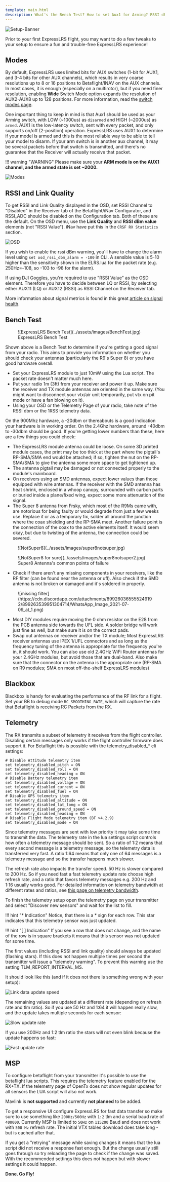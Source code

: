 ```yaml
---
template: main.html
description: What's the Bench Test? How to set Aux1 for Arming? RSSI dBm and Link Quality on the OSD? Setting up ExpressLRS Telemetry? You're in the right place!
---
```


![Setup-Banner](https://raw.githubusercontent.com/ExpressLRS/ExpressLRS-hardware/master/img/quick-start.png)

Prior to your first ExpressLRS flight, you may want to do a few tweaks to your setup to ensure a fun and trouble-free ExpressLRS experience!

## Modes

By default, ExpressLRS uses limited bits for AUX switches (1-bit for AUX1, and 3-4 bits for other AUX channels), which results in very coarse resolutions up to 8 or 16 positions to Betaflight/INAV on the AUX channels. In most cases, it is enough (especially on a multirotor), but if you need finer resolution, enabling **Wide** Switch Mode option expands the resolution of AUX2-AUX8 up to 128 positions. For more information, read the [switch modes page](../software/switch-config.md).

One important thing to keep in mind is that Aux1 should be used as your Arming switch, with LOW (~1000us) as `disarmed` and HIGH (~2000us) as `armed`. AUX1 is the low-latency switch, sent with every packet, and only supports on/off (2-position) operation. ExpressLRS uses AUX1 to determine if your model is armed and this is the most reliable way to be able to tell your model to disarm. If your arm switch is in another aux channel, it may be several packets before that switch is transmitted, and there's no guarantee that the Receiver will actually receive that packet.

!!! warning "WARNING" 
    Please make sure your **ARM mode is on the AUX1 channel, and the armed state is set ~2000.**

![Modes](../assets/images/Modes.jpg)


## RSSI and Link Quality

To get RSSI and Link Quality displayed in the OSD, set RSSI Channel to "Disabled" in the Receiver tab of the Betaflight/iNav Configurator, and RSSI_ADC should be disabled on the Configuration tab. Both of these are the default. On the OSD menu, use the **Link Quality** and **RSSI dBm value** elements (not "RSSI Value"). iNav have put this in the `CRSF RX Statistics` section.

![OSD](../assets/images/OSD.jpg)

If you wish to enable the rssi dBm warning, you'll have to change the alarm level using `set osd_rssi_dbm_alarm = -100` in CLI. A sensible value is 5-10 higher than the sensitivity shown in the ELRS.lua for the packet rate (e.g. 250Hz=-108, so -103 to -98 for the alarm).

If using DJI Goggles, you're required to use "RSSI Value" as the OSD element. Therefore you have to decide between LQ or RSSI, by selecting either AUX11 (LQ) or AUX12 (RSSI) as RSSI Channel on the Receiver tab.

More information about signal metrics is found in this great [article on signal health](../info/signal-health.md).

## Bench Test

<figure markdown>
![ExpressLRS Bench Test](../assets/images/BenchTest.jpg)
<figcaption>ExpressLRS Bench Test</figcaption>
</figure>

Shown above is a Bench Test to determine if you're getting a good signal from your radio. This aims to provide you information on whether you should check your antennas (particularly the R9's Super 8) or you have good hardware overall. 

- Set your ExpressLRS module to just 10mW using the Lua script. The packet rate doesn't matter much here.
- Put your radio 1m (3ft) from your receiver and power it up. Make sure the receiver and TX module antennas are oriented in the same way. (You might want to disconnect your vtx/air unit temporarily, put vtx on pit mode or have a fan blowing on it).
- Using your OSD or the Telemetry Page of your radio, take note of the RSSI dbm or the 1RSS telemetry data.

On the 900Mhz hardware, a -20dbm or thereabouts is a good indication your hardware is in working order. On the 2.4Ghz hardware, around -40dbm to -30dbm should be good. If you're getting lower numbers than these, here are a few things you could check:

- The ExpressLRS module antenna could be loose. On some 3D printed module cases, the print may be too thick at the part where the pigtail's RP-SMA/SMA end would be attached; if so, tighten the nut on the RP-SMA/SMA to give the antenna some more space to get tightened up.
- The antenna pigtail may be damaged or not connected properly to the module's mainboard.
- On receivers using an SMD antennas, expect lower values than those equipped with wire antennas. If the receiver with the SMD antenna has heat shrink, enclosed in a whoop canopy, surrounded with carbon parts or buried inside a plane/fixed wing, expect some more attenuation of the signal.
- The Super 8 antenna from Frsky, which most of the R9Ms came with, are notorious for being faulty or would degrade from just a few weeks use. Replace it or as a temporary fix, solder all around the junction where the coax shielding and the RP-SMA meet. Another failure point is the connection of the coax to the active elements itself. It would seem okay, but due to twisting of the antenna, the connection could be severed.

<figure markdown>
![NotSuper8](../assets/images/super8notsuper.jpg)
</figure>

<figure markdown>
![NotSuper8 for sure](../assets/images/super8notsuper2.jpg)
<figcaption>Super8 Antenna's common points of failure</figcaption>
</figure>

- Check if there aren't any missing components in your receivers, like the RF filter (can be found near the antenna or ufl). Also check if the SMD antenna is not broken or damaged and it's soldered in properly.

<figure markdown>
![missing filter](https://cdn.discordapp.com/attachments/899260365555249192/899263539951304714/WhatsApp_Image_2021-07-09_at_1.png)
</figure>

- Most DIY modules require moving the 0 ohm resistor on the E28 from the PCB antenna side towards the UFL side. A solder bridge will work just fine as well, but make sure it is on the correct pads.
- Swap out antennas on receiver and/or the TX module; Most ExpressLRS receiver antennas use IPEX 1/UFL connectors and as long as the frequency tuning of the antenna is appropriate for the frequency you're in, it should work. You can also use old 2.4GHz WiFi Router antennas for your 2.4GHz modules, but avoid those that are dual-band. Also make sure that the connector on the antenna is the appropriate one (RP-SMA on R9 modules; SMA on most off-the-shelf ExpressLRS modules)

## Blackbox

Blackbox is handy for evaluating the performance of the RF link for a flight. Set your BB to debug mode `RC_SMOOTHING_RATE`, which will capture the rate that Betaflight is receiving RC Packets from the RX.

## Telemetry

The RX transmits a subset of telemetry it receives from the flight controller. Disabling certain messages only works if the flight controller firmware does support it. For Betaflight this is possible with the telemetry_disabled_* cli settings:

```
# Disable Attitude telemetry item
set telemetry_disabled_pitch = ON
set telemetry_disabled_roll = ON
set telemetry_disabled_heading = ON
# Disable Battery telemetry item
set telemetry_disabled_voltage = ON
set telemetry_disabled_current = ON
set telemetry_disabled_fuel = ON
# Disable GPS telemetry item
set telemetry_disabled_altitude = ON
set telemetry_disabled_lat_long = ON
set telemetry_disabled_ground_speed = ON
set telemetry_disabled_heading = ON
# Disable Flight Mode telemetry item (BF >4.2.9)
set telemetry_disabled_mode = ON 
```

Since telemetry messages are sent with low priority it may take some time to transmit the data. The telemetry rate in the lua settings script controls how often a telemetry message should be sent. So a ratio of 1:2 means that every second message is a telemetry message, so the telemetry data is transferred very fast. A ratio 1:64 means that only one of 64 messages is a telemetry message and so the transfer happens much slower.

The refresh rate also impacts the transfer speed. 50 Hz is slower compared to 200 Hz. So if you need fast a fast telemetry update rate choose high refresh rate, and a ratio that favors telemetry messages e.g. 200 Hz and 1:16 usually works good. For detailed information on telemetry bandwidth at different rates and ratios, see [this page on telemetry bandwidth](../info/telem-bandwidth.md).

To finish the telemetry setup open the telemetry page on your transmitter and select "Discover new sensors" and wait for the list to fill. 

!!! hint "* Indication"
    Notice, that there is a * sign for each row. This star indicates that this telemetry sensor was just updated.  

!!! hint "[ ] Indication"
    If you see a row that does not change, and the name of the row is in square brackets it means that this sensor was not updated for some time.

The first values (including RSSI and link quality) should always be updated (flashing stars). If this does not happen multiple times per second the transmitter will issue a "telemetry warning". To prevent this warning use the setting TLM_REPORT_INTERVAL_MS.

It should look like this (and if it does not there is something wrong with your setup):

![Link data update speed](https://github.com/ExpressLRS/ExpressLRS-Hardware/raw/master/img/wiki-from-discord/link.gif)

The remaining values are updated at a different rate (depending on refresh rate and tlm ratio). So if you use 50 Hz and 1:64 it will happen really slow, and the update takes multiple seconds for each sensor:

![Slow update rate](https://github.com/ExpressLRS/ExpressLRS-Hardware/raw/master/img/wiki-from-discord/slow.gif)

If you use 200Hz and 1:2 tlm ratio the stars will not even blink because the update happens so fast:

![Fast update rate](https://github.com/ExpressLRS/ExpressLRS-Hardware/raw/master/img/wiki-from-discord/fast.gif)

## MSP

To configure betaflight from your transmitter it's possible to use the betaflight lua scripts. 
This requires the telemetry feature enabled for the RX+TX. If the telemetry page of OpenTx does not show regular updates for all sensors the LUA script will also not work.

Mavlink is **not supported** and currently **not planned** to be added.

To get a responsive UI configure ExpressLRS for fast data transfer so make sure to use something like `200Hz/500Hz` with `1:2` tlm and a serial baud rate of `400000`. Currently MSP is limited to `50Hz` on `115200` Baud and does not work with `500 Hz` refresh rate. The initial VTX tables download does take long - but is cached after that. 

If you get a "retrying" message while saving changes it means that the lua script did not receive a response fast enough. But the change usually still goes through so try reloading the page to check if the change was saved. With the recommended settings this does not happen but with slower settings it could happen.


**Done. Go Fly!**
